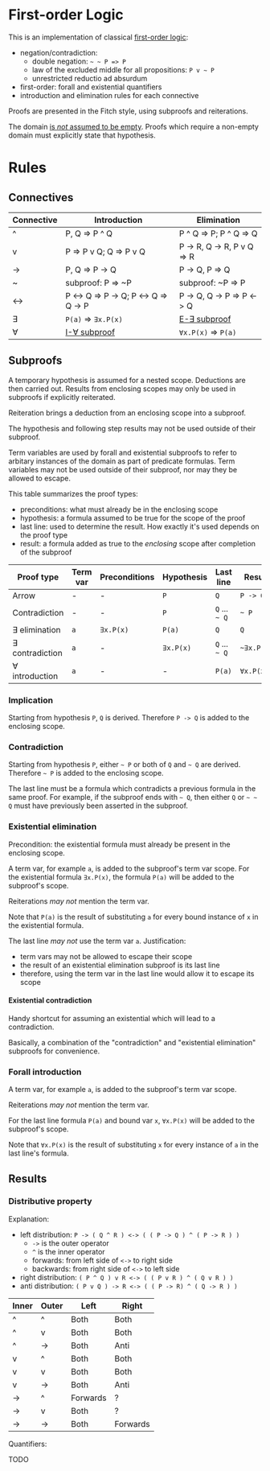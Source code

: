 # First-order Logic

This is an implementation of classical [first-order logic](https://en.wikipedia.org/wiki/First-order_logic):

 - negation/contradiction:
   - double negation: `~ ~ P => P`
   - law of the excluded middle for all propositions: `P v ~ P`
   - unrestricted reductio ad absurdum
 - first-order: forall and existential quantifiers
 - introduction and elimination rules for each connective

Proofs are presented in the Fitch style, using subproofs and reiterations.

The domain [is *not* assumed to be empty](https://en.wikipedia.org/wiki/First-order_logic#Empty_domains).
Proofs which require a non-empty domain must explicitly state that hypothesis.

# Rules

## Connectives

| Connective | Introduction | Elimination |
| - | - | - |
| ^ | P, Q => P ^ Q | P ^ Q => P; P ^ Q => Q |
| v | P => P v Q; Q => P v Q | P -> R, Q -> R, P v Q => R |
| -> | P, Q => P -> Q | P -> Q, P => Q |
| ~ | subproof: P => ~P | subproof: ~P => P |
| <-> | P <-> Q => P -> Q; P <-> Q => Q -> P | P -> Q, Q -> P => P <-> Q |
| ∃ | `P(a)` => `∃x.P(x)` | [E-∃ subproof](#existential-elimination) |
| ∀ | [I-∀ subproof](#forall-introduction) | `∀x.P(x)` => `P(a)` |

## Subproofs

A temporary hypothesis is assumed for a nested scope.  Deductions are then carried out.
Results from enclosing scopes may only be used in subproofs if explicitly reiterated.

Reiteration brings a deduction from an enclosing scope into a subproof.

The hypothesis and following step results may not be used outside of their subproof.

Term variables are used by forall and existential subproofs to refer to arbitary instances of the domain as part of predicate formulas.  Term variables may not be used outside of their subproof, nor may they be allowed to escape.

This table summarizes the proof types:

 - preconditions: what must already be in the enclosing scope
 - hypothesis: a formula assumed to be true for the scope of the proof
 - last line: used to determine the result.  How exactly it's used depends on the proof type
 - result: a formula added as true to the *enclosing* scope after completion of the subproof

| Proof type | Term var | Preconditions | Hypothesis | Last line | Result |
| - | - | - | - | - | - |
| Arrow | - | - | `P` | `Q` | `P -> Q` |
| Contradiction | - | - | `P` | `Q` ... `~ Q` | `~ P` |
| ∃ elimination | `a` | `∃x.P(x)` | `P(a)` | `Q` | `Q` |
| ∃ contradiction | `a` | - | `∃x.P(x)` | `Q` ... `~ Q` | `~∃x.P(x)` |
| ∀ introduction | `a` | - | - | `P(a)` | `∀x.P(x)` |

### Implication

Starting from hypothesis `P`, `Q` is derived.  Therefore `P -> Q` is added to the enclosing scope.

### Contradiction

Starting from hypothesis `P`, either `~ P` or both of `Q` and `~ Q` are derived.  Therefore `~ P`
is added to the enclosing scope.

The last line must be a formula which contradicts a previous formula in the same proof.
For example, if the subproof ends with `~ Q`, then either `Q` or
`~ ~ Q` must have previously been asserted in the subproof.

### Existential elimination <a name="existential-elimination"></a>

Precondition: the existential formula must already be present in the enclosing scope.

A term var, for example `a`, is added to the subproof's term var scope.
For the existential formula `∃x.P(x)`, the formula `P(a)` will be added to the subproof's scope.

Reiterations *may not* mention the term var.

Note that `P(a)` is the result of substituting `a` for every bound instance of `x` in the existential formula.

The last line *may not* use the term var `a`.  Justification:

 - term vars may not be allowed to escape their scope
 - the result of an existential elimination subproof is its last line
 - therefore, using the term var in the last line would allow it to escape its scope

#### Existential contradiction

Handy shortcut for assuming an existential which will lead to a contradiction.

Basically, a combination of the "contradiction" and "existential elimination" subproofs
for convenience.

### Forall introduction

A term var, for example `a`, is added to the subproof's term var scope.

Reiterations *may not* mention the term var.

For the last line formula `P(a)` and bound var `x`, `∀x.P(x)` will be added to the subproof's scope.

Note that `∀x.P(x)` is the result of substituting `x` for every instance of `a` in the last line's formula.

## Results

### Distributive property

Explanation: 

 - left distribution: `P -> ( Q ^ R ) <-> ( ( P -> Q ) ^ ( P -> R ) )`
   - `->` is the outer operator
   - `^` is the inner operator
   - forwards: from left side of `<->` to right side
   - backwards: from right side of `<->` to left side
 - right distribution: `( P ^ Q ) v R <-> ( ( P v R ) ^ ( Q v R ) )`
 - anti distribution: `( P v Q ) -> R <-> ( ( P -> R) ^ ( Q -> R ) )`

| Inner | Outer | Left | Right |
| - | - | - | - |
| ^ | ^ | Both | Both |
| ^ | v | Both | Both |
| ^ | -> | Both | Anti |
| v | ^ | Both | Both |
| v | v | Both | Both |
| v | -> | Both | Anti |
| -> | ^ | Forwards | ? |
| -> | v | Both | ? |
| -> | -> | Both | Forwards |

Quantifiers:

TODO
